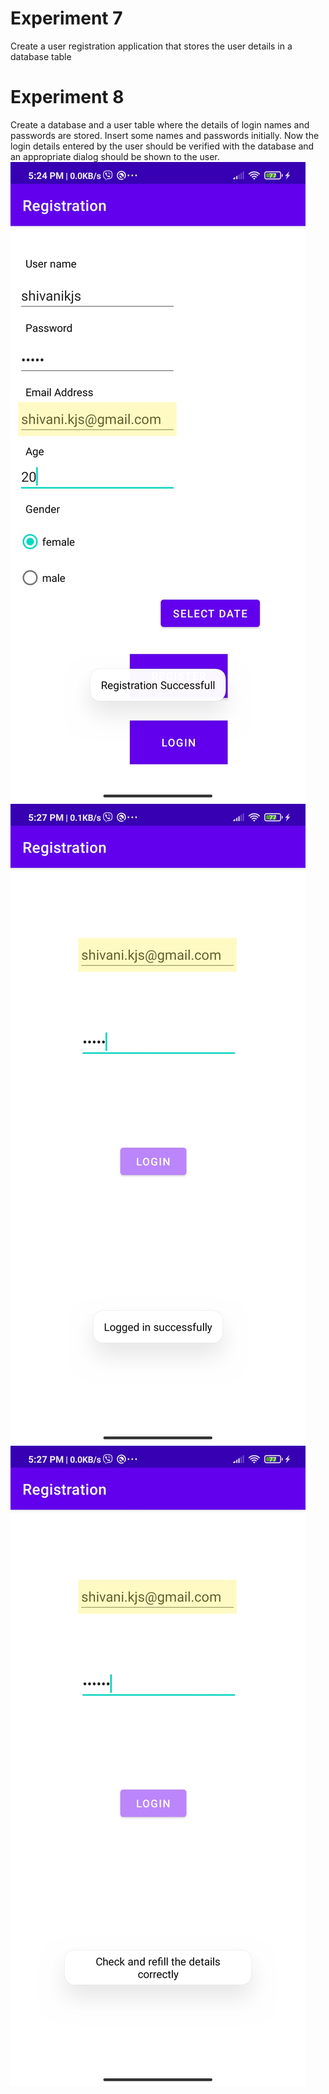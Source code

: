 # Experiment 7
Create a user registration application that stores the user details in a database table
# Experiment 8
Create a database and a user table where the details of login names and passwords are stored. Insert some names and passwords initially. Now the login details entered by the user should be verified with the database and an appropriate dialog should be shown to the user.
![output](rs.jpg)
![output](ls.jpg)
![output](check.jpg)
